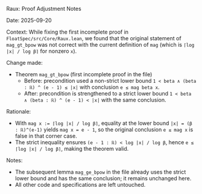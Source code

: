 Raux: Proof Adjustment Notes

Date: 2025-09-20

Context: While fixing the first incomplete proof in `FloatSpec/src/Core/Raux.lean`,
we found that the original statement of `mag_gt_bpow` was not correct with the
current definition of `mag` (which is `⌈log |x| / log β⌉` for nonzero `x`).

Change made:

- Theorem `mag_gt_bpow` (first incomplete proof in the file)
  - Before: precondition used a non-strict lower bound
    `1 < beta ∧ (beta : ℝ) ^ (e - 1) ≤ |x|` with conclusion `e ≤ mag beta x`.
  - After: precondition is strengthened to a strict lower bound
    `1 < beta ∧ (beta : ℝ) ^ (e - 1) < |x|` with the same conclusion.

Rationale:

- With `mag x := ⌈log |x| / log β⌉`, equality at the lower bound
  `|x| = (β : ℝ)^(e-1)` yields `mag x = e - 1`, so the original
  conclusion `e ≤ mag x` is false in that corner case.
- The strict inequality ensures `(e - 1 : ℝ) < log |x| / log β`, hence
  `e ≤ ⌈log |x| / log β⌉`, making the theorem valid.

Notes:

- The subsequent lemma `mag_ge_bpow` in the file already uses the strict
  lower bound and has the same conclusion; it remains unchanged here.
- All other code and specifications are left untouched.


